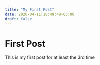 ```yaml
---
title: "My First Post"
date: 2020-04-11T18:49:48-05:00
draft: false
---
```


# First Post

This is my first post for at least the 3rd time

